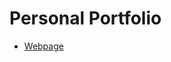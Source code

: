 # Personal Portfolio

- [Webpage](https://rgrantwylie.github.io/rgw_personal_portfolio_website/index.html)